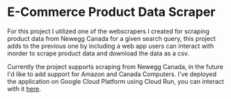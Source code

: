 # E-Commerce Product Data Scraper
For this project I utilized one of the webscrapers I created for scraping 
product data from Newegg Canada for a given search query, this project adds to the previous one by including a web app users can interact with inorder to scrape product data and download the data as a csv.  

Currently the project supports scraping from Newegg Canada, in the future I'd like to add support for Amazon and Canada Computers. I've deployed the application on Google Cloud Platform using Cloud Run, you can interact with it [here](https://ecom-scraper-flask-4ol4gxt7cq-uc.a.run.app/).
